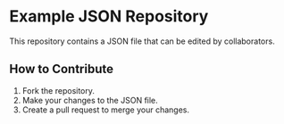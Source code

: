 # Example JSON Repository

This repository contains a JSON file that can be edited by collaborators.

## How to Contribute

1. Fork the repository.
2. Make your changes to the JSON file.
3. Create a pull request to merge your changes.